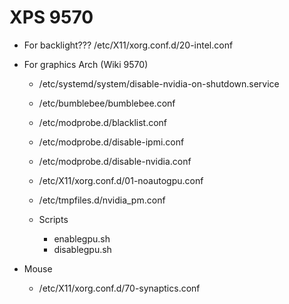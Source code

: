# XPS 9570
* For backlight???
/etc/X11/xorg.conf.d/20-intel.conf

* For graphics Arch (Wiki 9570) 
  * /etc/systemd/system/disable-nvidia-on-shutdown.service
  * /etc/bumblebee/bumblebee.conf
  * /etc/modprobe.d/blacklist.conf
  * /etc/modprobe.d/disable-ipmi.conf
  * /etc/modprobe.d/disable-nvidia.conf
  * /etc/X11/xorg.conf.d/01-noautogpu.conf
  * /etc/tmpfiles.d/nvidia_pm.conf

  * Scripts
    * enablegpu.sh
    * disablegpu.sh

* Mouse
  * /etc/X11/xorg.conf.d/70-synaptics.conf

